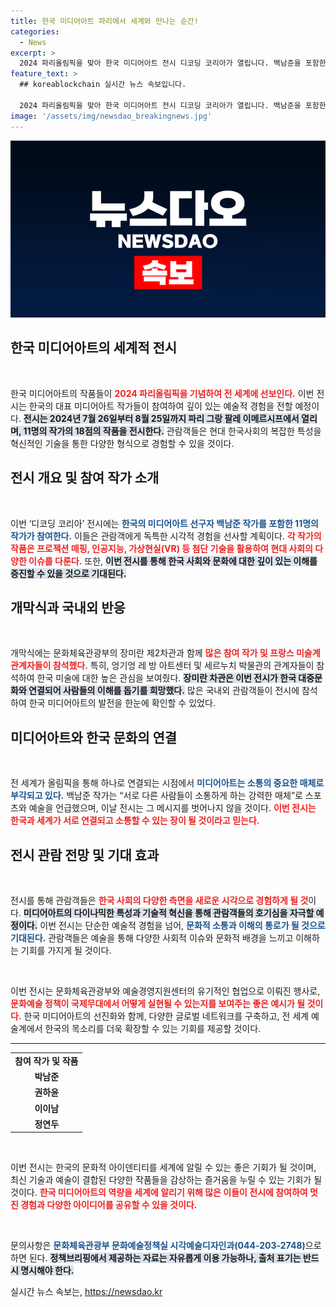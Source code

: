 ```yaml
---
title: 한국 미디어아트 파리에서 세계와 만나는 순간!
categories:
  - News
excerpt: >
  2024 파리올림픽을 맞아 한국 미디어아트 전시 디코딩 코리아가 열립니다. 백남준을 포함한 11명의 작가가 최신 기술로 한국 사회의 복잡성을 담은 작품을 선보이는 이 전시, 놓치지 마세요!
feature_text: >
  ## koreablockchain 실시간 뉴스 속보입니다.

  2024 파리올림픽을 맞아 한국 미디어아트 전시 디코딩 코리아가 열립니다. 백남준을 포함한 11명의 작가가 최신 기술로 한국 사회의 복잡성을 담은 작품을 선보이는 이 전시, 놓치지 마세요!
image: '/assets/img/newsdao_breakingnews.jpg'
---
```


<p><img src="/assets/img/newsdao_breakingnews.jpg" alt="koreablockchain 속보" /></p>

<h2 data-ke-size="size26">한국 미디어아트의 세계적 전시</h2>

<p data-ke-size="size16">&nbsp;</p>

<p>한국 미디어아트의 작품들이 <b><span style="color: #ee2323;">2024 파리올림픽을 기념하여 전 세계에 선보인다.</span></b> 이번 전시는 한국의 대표 미디어아트 작가들이 참여하여 깊이 있는 예술적 경험을 전할 예정이다. <b><span style="background-color: #21538527;">전시는 2024년 7월 26일부터 8월 25일까지 파리 그랑 팔레 이메르시프에서 열리며, 11명의 작가의 18점의 작품을 전시한다.</span></b> 관람객들은 현대 한국사회의 복잡한 특성을 혁신적인 기술을 통한 다양한 형식으로 경험할 수 있을 것이다. </p>

<h2 data-ke-size="size26">전시 개요 및 참여 작가 소개</h2>

<p data-ke-size="size16">&nbsp;</p>

<p>이번 ‘디코딩 코리아’ 전시에는 <b><span style="color: #1a5490;">한국의 미디어아트 선구자 백남준 작가를 포함한 11명의 작가가 참여한다.</span></b> 이들은 관람객에게 독특한 시각적 경험을 선사할 계획이다. <b><span style="color: #ee2323;">각 작가의 작품은 프로젝션 매핑, 인공지능, 가상현실(VR) 등 첨단 기술을 활용하여 현대 사회의 다양한 이슈를 다룬다.</span></b> 또한, <b><span style="background-color: #21538527;">이번 전시를 통해 한국 사회와 문화에 대한 깊이 있는 이해를 증진할 수 있을 것으로 기대된다.</span></b></p>

<h2 data-ke-size="size26">개막식과 국내외 반응</h2>

<p data-ke-size="size16">&nbsp;</p>

<p>개막식에는 문화체육관광부의 장미란 제2차관과 함께 <b><span style="color: #ee2323;">많은 참여 작가 및 프랑스 미술계 관계자들이 참석했다.</span></b> 특히, 엉기엉 레 방 아트센터 및 세르누치 박물관의 관계자들이 참석하여 한국 미술에 대한 높은 관심을 보여줬다. <b><span style="background-color: #21538527;">장미란 차관은 이번 전시가 한국 대중문화와 연결되어 사람들의 이해를 돕기를 희망했다.</span></b> 많은 국내외 관람객들이 전시에 참석하여 한국 미디어아트의 발전을 한눈에 확인할 수 있었다.</p>

<h2 data-ke-size="size26">미디어아트와 한국 문화의 연결</h2>

<p data-ke-size="size16">&nbsp;</p>

<p>전 세계가 올림픽을 통해 하나로 연결되는 시점에서 <b><span style="color: #1a5490;">미디어아트는 소통의 중요한 매체로 부각되고 있다.</span></b> 백남준 작가는 “서로 다른 사람들이 소통하게 하는 강력한 매체”로 스포츠와 예술을 언급했으며, 이날 전시는 그 메시지를 벗어나지 않을 것이다. <b><span style="color: #ee2323;">이번 전시는 한국과 세계가 서로 연결되고 소통할 수 있는 장이 될 것이라고 믿는다.</span></b> </p>

<h2 data-ke-size="size26">전시 관람 전망 및 기대 효과</h2>

<p data-ke-size="size16">&nbsp;</p>

<p>전시를 통해 관람객들은 <b><span style="color: #ee2323;">한국 사회의 다양한 측면을 새로운 시각으로 경험하게 될 것</span></b>이다. <b><span style="background-color: #21538527;">미디어아트의 다이나믹한 특성과 기술적 혁신을 통해 관람객들의 호기심을 자극할 예정이다.</span></b> 이번 전시는 단순한 예술적 경험을 넘어, <b><span style="color: #1a5490;">문화적 소통과 이해의 통로가 될 것으로 기대된다.</span></b> 관람객들은 예술을 통해 다양한 사회적 이슈와 문화적 배경을 느끼고 이해하는 기회를 가지게 될 것이다.</p>

<p data-ke-size="size16">&nbsp;</p>

<p>이번 전시는 문화체육관광부와 예술경영지원센터의 유기적인 협업으로 이뤄진 행사로, <b><span style="color: #ee2323;">문화예술 정책이 국제무대에서 어떻게 실현될 수 있는지를 보여주는 좋은 예시가 될 것이다.</span></b> 한국 미디어아트의 선진화와 함께, 다양한 글로벌 네트워크를 구축하고, 전 세계 예술계에서 한국의 목소리를 더욱 확장할 수 있는 기회를 제공할 것이다.</p>

<hr>

<table style="width: 100%; border-collapse: collapse;">
    <tr>
        <td style="text-align: center; height: 17px;"><b>참여 작가 및 작품</b></td>
    </tr>
    <tr>
        <td style="text-align: center; height: 17px;"><b>박남준</b></td>
    </tr>
    <tr>
        <td style="text-align: center; height: 17px;"><b>권하윤</b></td>
    </tr>
    <tr>
        <td style="text-align: center; height: 17px;"><b>이이남</b></td>
    </tr>
    <tr>
        <td style="text-align: center; height: 17px;"><b>정연두</b></td>
    </tr>
</table>

<p data-ke-size="size16">&nbsp;</p>

<p>이번 전시는 한국의 문화적 아이덴티티를 세계에 알릴 수 있는 좋은 기회가 될 것이며, 최신 기술과 예술이 결합된 다양한 작품들을 감상하는 즐거움을 누릴 수 있는 기회가 될 것이다. <b><span style="color: #ee2323;">한국 미디어아트의 역량을 세계에 알리기 위해 많은 이들이 전시에 참여하여 멋진 경험과 다양한 아이디어를 공유할 수 있을 것이다.</span></b> </p>

<p data-ke-size="size16">&nbsp;</p>

<p>문의사항은 <b><span style="color: #1a5490;">문화체육관광부 문화예술정책실 시각예술디자인과(044-203-2748)</span></b>으로 하면 된다. <b><span style="background-color: #21538527;">정책브리핑에서 제공하는 자료는 자유롭게 이용 가능하나, 출처 표기는 반드시 명시해야 한다.</span></b></p>
실시간 뉴스 속보는, <a href="https://newsdao.kr" rel="dofollow">https://newsdao.kr</a>


